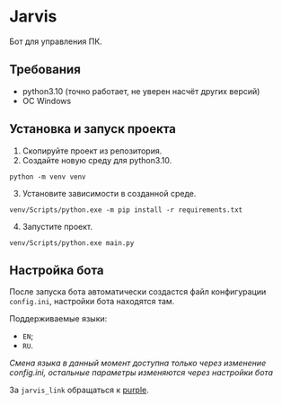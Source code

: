 # Jarvis
Бот для управления ПК.

## Требования
- python3.10 (точно работает, не уверен насчёт других версий)
- ОС Windows

## Установка и запуск проекта

1. Скопируйте проект из репозитория.
2. Создайте новую среду для python3.10.
```
python -m venv venv
```
3. Установите зависимости в созданной среде.
```
venv/Scripts/python.exe -m pip install -r requirements.txt
```
4. Запустите проект.
```
venv/Scripts/python.exe main.py
```

## Настройка бота

После запуска бота автоматически создастся файл конфигурации `config.ini`, настройки бота находятся там.

Поддерживаемые языки:
- `EN`;
- `RU`.

_Смена языка в данный момент доступна только через изменение config.ini, остальные параметры изменяются через настройки бота_

За `jarvis_link` обращаться к [purple](https://t.me/prpleprog).